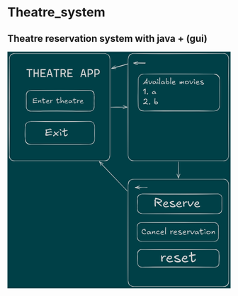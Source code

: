 # Theatre_system
Theatre reservation system with java + (gui)
---
![GUI](https://github.com/YM1prg/Theatre_system/blob/main/Drawing%202025-04-30%2020.33.52.excalidraw.png)
